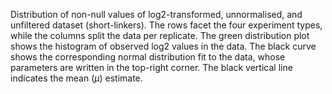 
Distribution of non-null values of log2-transformed, unnormalised, and unfiltered dataset (short-linkers). 
The rows facet the four experiment types, while the columns split the data per replicate.
The green distribution plot shows the histogram of observed log2 values in the data.
The black curve shows the corresponding normal distribution fit to the data, whose parameters are written in the top-right corner.
The black vertical line indicates the mean ($\mu$) estimate.
